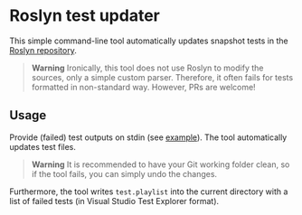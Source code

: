 # Roslyn test updater

This simple command-line tool automatically updates snapshot tests in the [Roslyn repository](https://github.com/dotnet/roslyn).

> **Warning**
> Ironically, this tool does not use Roslyn to modify the sources, only a simple custom parser.
> Therefore, it often fails for tests formatted in non-standard way.
> However, PRs are welcome!

## Usage

Provide (failed) test outputs on stdin (see [example](https://github.com/jjonescz/roslyn-test-updater/blob/91efb6c3b23b03f09a65e22d183dd6522eabe04b/Program.cs#L191-L246)).
The tool automatically updates test files.

> **Warning**
> It is recommended to have your Git working folder clean, so if the tool fails, you can simply undo the changes.

Furthermore, the tool writes `test.playlist` into the current directory with a list of failed tests (in Visual Studio Test Explorer format).
